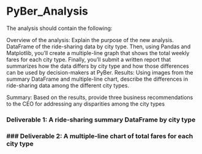 # PyBer_Analysis
The analysis should contain the following:

Overview of the analysis: Explain the purpose of the new analysis.
DataFrame of the ride-sharing data by city type. Then, using Pandas and Matplotlib, you’ll create a multiple-line graph that shows the total weekly fares for each city type. Finally, you’ll submit a written report that summarizes how the data differs by city type and how those differences can be used by decision-makers at PyBer.
Results: Using images from the summary DataFrame and multiple-line chart, describe the differences in ride-sharing data among the different city types.

Summary: Based on the results, provide three business recommendations to the CEO for addressing any disparities among the city types


### Deliverable 1: A ride-sharing summary DataFrame by city type
### ### Deliverable 2: A multiple-line chart of total fares for each city type
